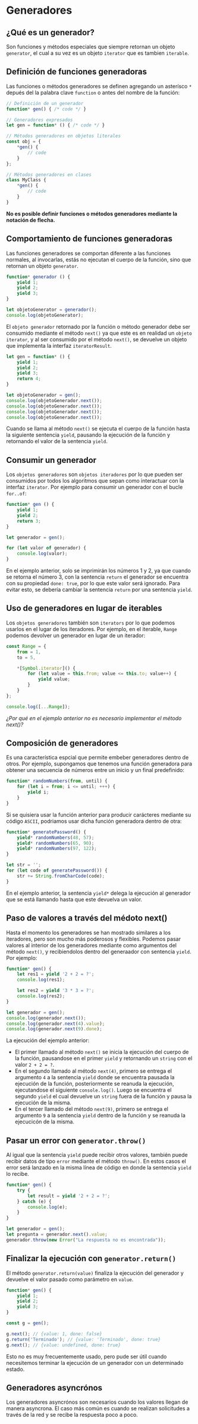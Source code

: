# Generadores

## ¿Qué es un generador?

Son funciones y métodos especiales que siempre retornan un objeto `generator`, el cual a su vez es un objeto `iterator` que es tambien `iterable`.

## Definición de funciones generadoras

Las funciones o métodos generadores se definen agregando un asterísco `*` depués del la palabra clave `function` o antes del nombre de la función:

```js
// Definición de un generador
function* gen() { /* code */ }

// Generadores expresados
let gen = function* () { /* code */ }

// Métodos generadores en objetos literales
const obj = {
    *gen() {
        // code
    }
};

// Métodos generadores en clases
class MyClass {
    *gen() {
        // code
    }
}
```

**No es posible definir funciones o métodos generadores mediante la notación de flecha.**

## Comportamiento de funciones generadoras

Las funciones generadores se comportan diferente a las funciones normales, al invocarlas, estás no ejecutan el cuerpo de la función, sino que retornan un objeto `generator`.

```js
function* generador () {
    yield 1;
    yield 2;
    yield 3;
}

let objetoGenerator = generador();
console.log(objetoGenerator);
```

El `objeto generador` retornado por la función o método generador debe ser consumido mediante el método `next()` ya que este es en realidad un `objeto iterator`, y al ser consumido por el método `next()`, se devuelve un objeto que implementa la interfaz `iteratorResult`.

```js
let gen = function* () {
    yield 1;
    yield 2;
    yield 3;
    return 4;
}

let objetoGenerador = gen();
console.log(objetoGenerador.next());
console.log(objetoGenerador.next());
console.log(objetoGenerador.next());
console.log(objetoGenerador.next());
```

Cuando se llama al método `next()` se ejecuta el cuerpo de la función hasta la siguiente sentencia `yield`, pausando la ejecución de la función y retornando el valor de la sentencia `yield`.

## Consumir un generador

Los `objetos generadores` son `objetos iteradores` por lo que pueden ser consumidos por todos los algoritmos que sepan como interactuar con la interfaz `iterator`. Por ejemplo para consumir un generador con el bucle `for..of`:

```js
function* gen () {
    yield 1;
    yield 2;
    return 3;
}

let generador = gen();

for (let valor of generador) {
    console.log(valor);
}
```

En el ejemplo anterior, solo se imprimirán los números 1 y 2, ya que cuando se retorna el número 3, con la sentencia `return` el generador se encuentra con su propiedad `done: true`, por lo que este valor será ignorado. Para evitar esto, se debería cambiar la sentencia `return` por una sentencia `yield`.

## Uso de generadores en lugar de iterables

Los `objetos generadores` también son `iterators` por lo que podemos usarlos en el lugar de los iteradores. Por ejemplo, en el iterable, `Range` podemos devolver un generador en lugar de un iterador:

```js
const Range = {
    from = 1,
    to = 5,

    *[Symbol.iterator]() {
        for (let value = this.from; value <= this.to; value++) {
            yield value;
        }
    }
};

console.log([...Range]);
```

_¿Por qué en el ejemplo anterior no es necesario implementar el método next()?_

## Composición de generadores

Es una característica espcial que permite embeber generadores dentro de otros. Por ejemplo, supongamos que tenemos una función generadora para obtener una secuencia de números entre un inicio y un final predefinido:

```js
function* randomNumbers(from, until) {
    for (let i = from; i <= until; +++) {
        yield i;
    }
}
```

Si se quisiera usar la función anterior para producir carácteres mediante su código `ASCII`, podriamos usar dicha función generadora dentro de otra:

```js
function* generatePassword() {
    yield* randomNumbers(48, 57);
    yield* randomNumbers(65, 90);
    yield* randomNumbers(97, 122);
}

let str = '';
for (let code of generatePassword()) {
    str += String.fromCharCode(code);
}
```

En el ejemplo anterior, la sentencia `yield*` delega la ejecución al generador que se está llamando hasta que este devuelva un valor.

## Paso de valores a través del médoto next()

Hasta el momento los generadores se han mostrado similares a los iteradores, pero son mucho más poderosos y flexibles. Podemos pasar valores al interior de los generadores mediante como argumentos del método `next()`, y recibiendolos dentro del generaador con sentencia `yield`. Por ejemplo:

```js
function* gen() {
    let res1 = yield '2 + 2 = ?';
    console.log(res1);

    let res2 = yield '3 * 3 = ?';
    console.log(res2);
}

let generador = gen();
console.log(generador.next());
console.log(generador.next(4).value);
console.log(generador.next(9).done);

```

La ejecución del ejemplo anterior:

- El primer llamado al método `next()` se inicia la ejecución del cuerpo de la función, pausandose en el primer `yield` y retornando un `string` con el valor `2 + 2 = ?`.
- En el segundo llamado al método `next(4)`, primero se entrega el argumento `4` a la sentencia `yield` donde se encuentra pausada la ejecución de la función, posteriormente se reanuda la ejecución, ejecutandose el siguiente `console.log()`. Luego se encuentra el segundo `yield` el cual devuelve un `string` fuera de la función y pausa la ejecución de la misma.
- En el tercer llamado del método `next(9)`, primero se entrega el argumento `9` a la sentencia `yield` dentro de la función y se reanuda la ejecucicón de la misma.

## Pasar un error con `generator.throw()`

Al igual que la sentencia `yield` puede recibir otros valores, también puede recibir datos de tipo `error` mediante el método `throw()`. En estos casos el error será lanzado en la misma línea de código en donde la sentencia `yield` lo recibe.

```js
function* gen() {
    try {
        let result = yield '2 + 2 = ?';
    } catch (e) {
        console.log(e);
    }
}

let generador = gen();
let pregunta = generador.next().value;
generador.throw(new Error("La respuesta no es encontrada"));
```

## Finalizar la ejecución con `generator.return()`

El método `generator.return(value)` finaliza la ejecución del generador y devuelve el valor pasado como parámetro en `value`.

```js
function* gen() {
    yield 1;
    yield 2;
    yield 3;
}

const g = gen();

g.next(); // {value: 1, done: false}
g.return('Terminado'); // {value: 'Terminado', done: true}
g.next(); // {value: undefined, done: true}
```

Esto no es muy frecuentemente usado, pero pude ser útil cuando necesitemos terminar la ejecución de un generador con un determinado estado.

## Generadores asyncrónos

Los generadores asyncrónos son necesarios cuando los valores llegan de manera asyncrona. El caso más común es cuando se realizan solicitudes a través de la red y se recibe la respuesta poco a poco.
